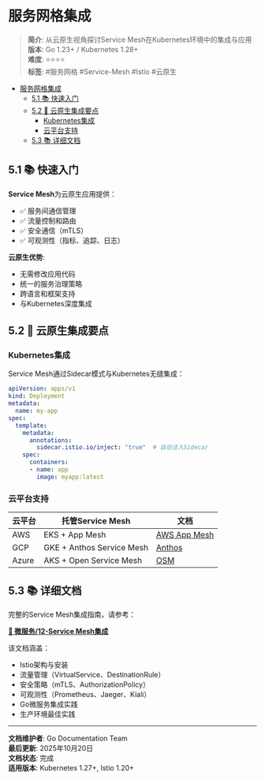 # 服务网格集成

> **简介**: 从云原生视角探讨Service Mesh在Kubernetes环境中的集成与应用
> **版本**: Go 1.23+ / Kubernetes 1.28+  
> **难度**: ⭐⭐⭐⭐  
> **标签**: #服务网格 #Service-Mesh #Istio #云原生

<!-- TOC START -->
- [服务网格集成](#服务网格集成)
  - [5.1 📚 快速入门](#51--快速入门)
  - [5.2 🎯 云原生集成要点](#52--云原生集成要点)
    - [Kubernetes集成](#kubernetes集成)
    - [云平台支持](#云平台支持)
  - [5.3 📚 详细文档](#53--详细文档)
<!-- TOC END -->

## 5.1 📚 快速入门

**Service Mesh**为云原生应用提供：

- ✅ 服务间通信管理
- ✅ 流量控制和路由
- ✅ 安全通信（mTLS）
- ✅ 可观测性（指标、追踪、日志）

**云原生优势**:

- 无需修改应用代码
- 统一的服务治理策略
- 跨语言和框架支持
- 与Kubernetes深度集成

## 5.2 🎯 云原生集成要点

### Kubernetes集成

Service Mesh通过Sidecar模式与Kubernetes无缝集成：

```yaml
apiVersion: apps/v1
kind: Deployment
metadata:
  name: my-app
spec:
  template:
    metadata:
      annotations:
        sidecar.istio.io/inject: "true"  # 自动注入Sidecar
    spec:
      containers:
      - name: app
        image: myapp:latest
```

### 云平台支持

| 云平台 | 托管Service Mesh | 文档 |
|--------|------------------|------|
| AWS | EKS + App Mesh | [AWS App Mesh](https://aws.amazon.com/app-mesh/) |
| GCP | GKE + Anthos Service Mesh | [Anthos](https://cloud.google.com/anthos) |
| Azure | AKS + Open Service Mesh | [OSM](https://openservicemesh.io/) |

## 5.3 📚 详细文档

完整的Service Mesh集成指南，请参考：

**[📖 微服务/12-Service Mesh集成](../05-微服务/12-Service-Mesh集成.md)**

该文档涵盖：

- Istio架构与安装
- 流量管理（VirtualService、DestinationRule）
- 安全策略（mTLS、AuthorizationPolicy）
- 可观测性（Prometheus、Jaeger、Kiali）
- Go微服务集成实践
- 生产环境最佳实践

---

**文档维护者**: Go Documentation Team  
**最后更新**: 2025年10月20日  
**文档状态**: 完成  
**适用版本**: Kubernetes 1.27+, Istio 1.20+
